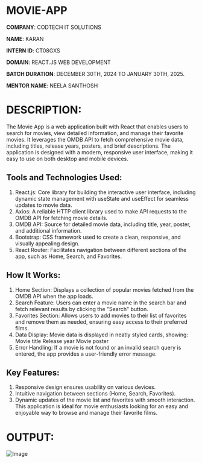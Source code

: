 # MOVIE-APP

**COMPANY**: CODTECH IT SOLUTIONS

**NAME**: KARAN

**INTERN ID**: CT08GXS

**DOMAIN**:  REACT.JS WEB DEVELOPMENT

**BATCH DURATION**:  DECEMBER 30TH, 2024 TO JANUARY 30TH, 2025.

**MENTOR NAME**: NEELA SANTHOSH

# DESCRIPTION:
The Movie App is a web application built with React that enables users to search for movies, view detailed information, and manage their favorite movies. It leverages the OMDB API to fetch comprehensive movie data, including titles, release years, posters, and brief descriptions. The application is designed with a modern, responsive user interface, making it easy to use on both desktop and mobile devices.

## Tools and Technologies Used:

1. React.js: Core library for building the interactive user interface, including dynamic state management with useState and useEffect for seamless updates to movie data.
2. Axios: A reliable HTTP client library used to make API requests to the OMDB API for fetching movie details.
3. OMDB API: Source for detailed movie data, including title, year, poster, and additional information.
4. Bootstrap: CSS framework used to create a clean, responsive, and visually appealing design.
5. React Router: Facilitates navigation between different sections of the app, such as Home, Search, and Favorites.
## How It Works:

1. Home Section: Displays a collection of popular movies fetched from the OMDB API when the app loads.
2. Search Feature: Users can enter a movie name in the search bar and fetch relevant results by clicking the "Search" button.
3. Favorites Section: Allows users to add movies to their list of favorites and remove them as needed, ensuring easy access to their preferred films.
4. Data Display: Movie data is displayed in neatly styled cards, showing:
Movie title
Release year
Movie poster
5. Error Handling: If a movie is not found or an invalid search query is entered, the app provides a user-friendly error message.
## Key Features:

1. Responsive design ensures usability on various devices.
2. Intuitive navigation between sections (Home, Search, Favorites).
3. Dynamic updates of the movie list and favorites with smooth interaction.
This application is ideal for movie enthusiasts looking for an easy and enjoyable way to browse and manage their favorite films.

# OUTPUT:

![Image](https://github.com/user-attachments/assets/bb057efa-a2b7-47ef-a3e8-d15104731ab7)
